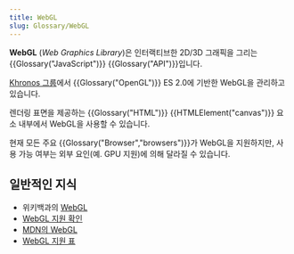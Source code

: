 ```yaml
---
title: WebGL
slug: Glossary/WebGL
---
```


**WebGL** (_Web Graphics Library_)은 인터랙티브한 2D/3D 그래픽을 그리는 {{Glossary("JavaScript")}} {{Glossary("API")}}입니다.

[Khronos 그룹](https://www.khronos.org/)에서 {{Glossary("OpenGL")}} ES 2.0에 기반한 WebGL을 관리하고 있습니다.

렌더링 표면을 제공하는 {{Glossary("HTML")}} {{HTMLElement("canvas")}} 요소 내부에서 WebGL을 사용할 수 있습니다.

현재 모든 주요 {{Glossary("Browser","browsers")}}가 WebGL을 지원하지만, 사용 가능 여부는 외부 요인(예. GPU 지원)에 의해 달라질 수 있습니다.

## 일반적인 지식

- 위키백과의 [WebGL](https://ko.wikipedia.org/wiki/WebGL)
- [WebGL 지원 확인](https://get.webgl.org/)
- [MDN의 WebGL](/ko/docs/Web/API/WebGL_API)
- [WebGL 지원 표](https://caniuse.com/#feat=webgl)
